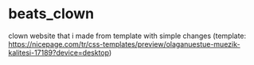 # beats_clown
clown website that i made from template with simple changes (template: https://nicepage.com/tr/css-templates/preview/olaganuestue-muezik-kalitesi-17189?device=desktop)
